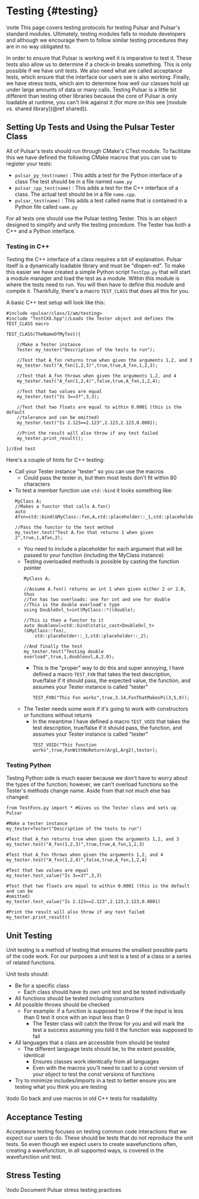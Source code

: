 Testing                                                               {#testing}
=======

\note This page covers testing protocols for testing Pulsar and Pulsar's
standard modules.  Ultimately, testing modules falls to module developers and
although we encourage them to follow similar testing procedures they are in no
way obligated to.

In order to ensure that Pulsar is working well it is imparative to test it.
These tests also allow us to determine if a check-in breaks something.  This is
only possible if we have unit tests.  We also need what are called acceptance
tests, which ensure that the interface our users see is also working.  Finally,
we have stress tests, which aim to determine how well our classes hold up under
large amounts of data or many calls.  Testing
Pulsar is a little bit different than testing other libraries because the core
of Pulsar is only loadable at runtime, you can't link against it (for more on
this see [module vs. shared library](@ref shared)).


## Setting Up Tests and Using the Pulsar Tester Class

All of Pulsar's tests should run through CMake's CTest module.  To facilitate
this we have defined the following CMake macros that you can use to register
your tests:

- `pulsar_py_test(name)` : This adds a test for the Python interface of a class
  The test should be in a file named `name.py`
- `pulsar_cpp_test(name)` : This adds a test for the C++ interface of a class.
  The actual test should be in a file `name.cpp`. 
- `pulsar_test(name)` : This adds a test called name that is contained in a
   Python file called `name.py`

For all tests one should use the Pulsar testing Tester.  This is an object
designed to simplify and unify the testing procedure.  The Tester has both a
C++ and a Python interface.

### Testing in C++

Testing the C++ interface of a class requires a bit of explanation.  Pulsar
itself is a dynamically loadable library and must be "dlopen-ed".  To make this
easier we have created a simple Python script `TestCpp.py` that will start a
module manager and load the test as a module.  Within this module is where the
tests need to run.  You will then have to define this module and compile it.
Thankfully, there's a macro `TEST_CLASS` that does all this for you.

A basic C++ test setup will look like this:
~~~{.cpp}
#include <pulsar/class/I/am/testing>
#include "TestCXX.hpp"//Loads the Tester object and defines the TEST_CLASS macro

TEST_CLASS(TheNameOfMyTest){

    //Make a Tester instance
    Tester my_tester("Description of the tests to run");

    //Test that A_fxn returns true when given the arguments 1,2, and 3
    my_tester.test("A_fxn(1,2,3)",true,true,A_fxn,1,2,3);

    //Test that A_fxn throws when given the arguments 1,2, and 4
    my_tester.test("A_fxn(1,2,4)",false,true,A_fxn,1,2,4);

    //Test that two values are equal
    my_tester.test("Is 3==3?",3,3);

    //Test that two floats are equal to within 0.0001 (this is the default 
    //tolerance and can be omitted)
    my_tester.test("Is 2.123==2.123",2.123,2.123,0.0001);

    //Print the result will also throw if any test failed
    my_tester.print_result();

}//End test
~~~

Here's a couple of hints for C++ testing:
- Call your Tester instance "tester" so you can use the macros
  - Could pass the tester in, but then most tests don't fit within 80 characters
- To test a member function use `std::bind` it looks something like:
    ~~~{.cpp}
    MyClass A;
    //Makes a functor that calls A.fxn() 
    auto Afxn=std::bind(&MyClass::fxn,A,std::placeholder::_1,std::placeholder::_2);
    
    //Pass the functor to the test method
    my_tester.test("Test A.fxn that returns 1 when given 2",true,1,Afxn,2);
    ~~~
  - You need to include a placeholder for each argument that will be passed to
    your function (including the MyClass instance)
  - Testing overloaded methods is possible by casting the function pointer
    ~~~{.cpp}
    MyClass A;

    //Assume A.fxn() returns an int 1 when given either 2 or 2.0, thus
    //fxn has two overloads: one for int and one for double
    //This is the double overload's type
    using DoubleOvl_t=int(MyClass::*)(double);
    
    //This is then a functor to it
    auto doubleovl=std::bind(static_cast<DoubleOvl_t>(&MyClass::fxn),
        std::placeholder::_1,std::placeholder::_2);

    //And finally the test
    my_tester.test("Testing double overload",true,1,doubleovl,A,2.0);
    ~~~
    - This is the "proper" way to do this and super annoying, I have defined a
      macro `TEST_FXN` that takes the test description, true/false if it should
      pass, the expected value, the function, and assumes your Tester instance
      is called "tester"
      ~~~{.cpp}
      TEST_FXN("This Fxn works",true,3.14,FxnThatMakesPi(3,5,9));
      ~~~
  - The Tester needs some work if it's going to work with constructors or 
    functions without returns
    - In the meantime I have defined a macro `TEST_VOID` that takes the test
      description, true/false if it should pass, the function, and assumes your
      Tester instance is called "tester"
      ~~~{.cpp}
      TEST_VOID("This function works",true,FxnWithNoReturn(Arg1,Arg2),tester);
      ~~~

### Testing Python

Testing Python side is much easier because we don't have to worry about the
types of the function; however, we can't overload functions so the
 Tester's methods change name.  Aside from that not much else has changed:

~~~{.py}
from TestFxns.py import * #Gives us the Tester class and sets up Pulsar

#Make a tester instance
my_tester=Tester("Description of the tests to run")

#Test that A_fxn returns true when given the arguments 1,2, and 3
my_tester.test("A_fxn(1,2,3)",true,true,A_fxn,1,2,3)

#Test that A_fxn throws when given the arguments 1,2, and 4
my_tester.test("A_fxn(1,2,4)",false,true,A_fxn,1,2,4)

#Test that two values are equal
my_tester.test_value("Is 3==3?",3,3)

#Test that two floats are equal to within 0.0001 (this is the default and can be
#omitted)
my_tester.test_value("Is 2.123==2.123",2.123,2.123,0.0001)

#Print the result will also throw if any test failed
my_tester.print_result()
~~~

## Unit Testing

Unit testing is a method of testing that ensures the smallest possible parts of
the code work.  For our purposes a unit test is a test of a class or a series of
related functions.  

Unit tests should:
- Be for a specific class
  - Each class should have its own unit test and be tested individually
- All functions should be tested including constructors
- All possible throws should be checked
  - For example: if a function is supposed to throw if the input is less than 0
    test it once with an input less than 0
    - The Tester class will catch the throw for you and will mark the test a
      success assuming you told it the function was supposed to fail
- All languages that a class are accessible from should be tested
  - The different language tests should be, to the extent possible, identical
    - Ensures classes work identically from all languages
    - Even with the macros you'll need to cast to a const version of your
      object to test the const versions of functions
- Try to minimize includes/imports in a test to better ensure you are testing
  what you think you are testing

\todo Go back and use macros in old C++ tests for readability

## Acceptance Testing

Acceptance testing focuses on testing common code interactions that we expect
our users to do.  These should be tests that do not reproduce the unit tests.
So even though we expect users to create wavefunctions often, creating a
wavefunction, in all supported ways, is covered in the wavefunction unit test.

## Stress Testing

\todo Document Pulsar stress testing practices
